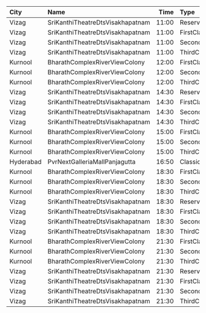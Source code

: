 | City      | Name                             |  Time | Type          | Price | Capacity | Booked |
| :-------- | :------------------------------- | ----: | :------------ | ----: | -------: | -----: |
| Vizag     | SriKanthiTheatreDtsVisakhapatnam | 11:00 | ReservedClass |   50₹ |      195 |     51 |
| Vizag     | SriKanthiTheatreDtsVisakhapatnam | 11:00 | FirstClass    |   40₹ |      167 |     59 |
| Vizag     | SriKanthiTheatreDtsVisakhapatnam | 11:00 | SecondClass   |   30₹ |      125 |    125 |
| Vizag     | SriKanthiTheatreDtsVisakhapatnam | 11:00 | ThirdClass    |   20₹ |      122 |    122 |
| Kurnool   | BharathComplexRiverViewColony    | 12:00 | FirstClass    |   70₹ |      242 |      0 |
| Kurnool   | BharathComplexRiverViewColony    | 12:00 | SecondClass   |   50₹ |       76 |      0 |
| Kurnool   | BharathComplexRiverViewColony    | 12:00 | ThirdClass    |   50₹ |       79 |      0 |
| Vizag     | SriKanthiTheatreDtsVisakhapatnam | 14:30 | ReservedClass |   50₹ |      195 |     51 |
| Vizag     | SriKanthiTheatreDtsVisakhapatnam | 14:30 | FirstClass    |   40₹ |      167 |     59 |
| Vizag     | SriKanthiTheatreDtsVisakhapatnam | 14:30 | SecondClass   |   30₹ |      125 |    125 |
| Vizag     | SriKanthiTheatreDtsVisakhapatnam | 14:30 | ThirdClass    |   20₹ |      122 |    122 |
| Kurnool   | BharathComplexRiverViewColony    | 15:00 | FirstClass    |   70₹ |      242 |      0 |
| Kurnool   | BharathComplexRiverViewColony    | 15:00 | SecondClass   |   50₹ |       76 |      0 |
| Kurnool   | BharathComplexRiverViewColony    | 15:00 | ThirdClass    |   50₹ |       79 |      0 |
| Hyderabad | PvrNextGalleriaMallPanjagutta    | 16:50 | Classic       |  150₹ |      152 |     18 |
| Kurnool   | BharathComplexRiverViewColony    | 18:30 | FirstClass    |   70₹ |      242 |      0 |
| Kurnool   | BharathComplexRiverViewColony    | 18:30 | SecondClass   |   50₹ |       76 |      0 |
| Kurnool   | BharathComplexRiverViewColony    | 18:30 | ThirdClass    |   50₹ |       79 |      0 |
| Vizag     | SriKanthiTheatreDtsVisakhapatnam | 18:30 | ReservedClass |   50₹ |      195 |     51 |
| Vizag     | SriKanthiTheatreDtsVisakhapatnam | 18:30 | FirstClass    |   40₹ |      167 |     59 |
| Vizag     | SriKanthiTheatreDtsVisakhapatnam | 18:30 | SecondClass   |   30₹ |      125 |    125 |
| Vizag     | SriKanthiTheatreDtsVisakhapatnam | 18:30 | ThirdClass    |   20₹ |      122 |    122 |
| Kurnool   | BharathComplexRiverViewColony    | 21:30 | FirstClass    |   70₹ |      242 |      0 |
| Kurnool   | BharathComplexRiverViewColony    | 21:30 | SecondClass   |   50₹ |       76 |      0 |
| Kurnool   | BharathComplexRiverViewColony    | 21:30 | ThirdClass    |   50₹ |       79 |      0 |
| Vizag     | SriKanthiTheatreDtsVisakhapatnam | 21:30 | ReservedClass |   50₹ |      195 |     51 |
| Vizag     | SriKanthiTheatreDtsVisakhapatnam | 21:30 | FirstClass    |   40₹ |      167 |     59 |
| Vizag     | SriKanthiTheatreDtsVisakhapatnam | 21:30 | SecondClass   |   30₹ |      125 |    125 |
| Vizag     | SriKanthiTheatreDtsVisakhapatnam | 21:30 | ThirdClass    |   20₹ |      122 |    122 |
